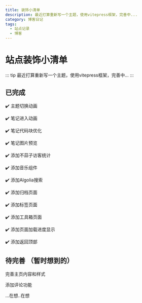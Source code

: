 ```yaml
---
title: 装饰小清单
description: 最近打算重新写一个主题，使用vitepress框架，完善中...
category: 博客日记
tags: 
  - 站点记录
  - 博客
---
```


# 站点装饰小清单
::: tip
最近打算重新写一个主题，使用vitepress框架，完善中...
:::
## 已完成

✔️ 主题切换动画    

✔️ 笔记进入动画

✔️ 笔记代码块优化

✔️ 笔记图片预览

✔️ 添加不蒜子访客统计

✔️ 添加音乐组件

✔️ 添加Algolia搜索

✔️ 添加归档页面

✔️ 添加标签页面

✔️ 添加工具箱页面

✔️ 添加页面加载进度显示

✔️ 添加返回顶部


## 待完善 （暂时想到的）

完善主页内容和样式

添加评论功能

...在想..在想
